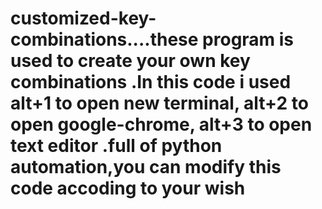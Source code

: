 # customized-key-combinations....these program is used to create your own key combinations .In this code i used alt+1 to open new terminal, alt+2 to open google-chrome, alt+3 to open text editor .full of python automation,you can modify this code accoding to your wish
